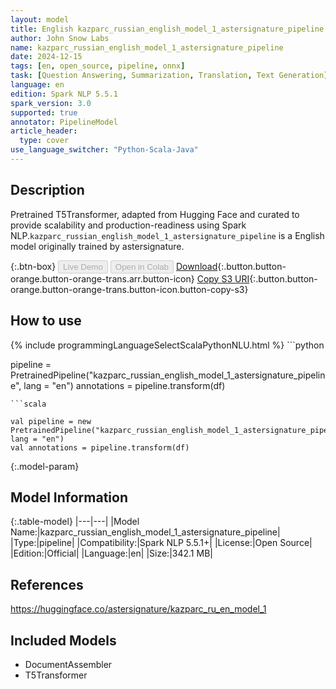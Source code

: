 ```yaml
---
layout: model
title: English kazparc_russian_english_model_1_astersignature_pipeline pipeline T5Transformer from astersignature
author: John Snow Labs
name: kazparc_russian_english_model_1_astersignature_pipeline
date: 2024-12-15
tags: [en, open_source, pipeline, onnx]
task: [Question Answering, Summarization, Translation, Text Generation]
language: en
edition: Spark NLP 5.5.1
spark_version: 3.0
supported: true
annotator: PipelineModel
article_header:
  type: cover
use_language_switcher: "Python-Scala-Java"
---
```


## Description

Pretrained T5Transformer, adapted from Hugging Face and curated to provide scalability and production-readiness using Spark NLP.`kazparc_russian_english_model_1_astersignature_pipeline` is a English model originally trained by astersignature.

{:.btn-box}
<button class="button button-orange" disabled>Live Demo</button>
<button class="button button-orange" disabled>Open in Colab</button>
[Download](https://s3.amazonaws.com/auxdata.johnsnowlabs.com/public/models/kazparc_russian_english_model_1_astersignature_pipeline_en_5.5.1_3.0_1734302585985.zip){:.button.button-orange.button-orange-trans.arr.button-icon}
[Copy S3 URI](s3://auxdata.johnsnowlabs.com/public/models/kazparc_russian_english_model_1_astersignature_pipeline_en_5.5.1_3.0_1734302585985.zip){:.button.button-orange.button-orange-trans.button-icon.button-copy-s3}

## How to use



<div class="tabs-box" markdown="1">
{% include programmingLanguageSelectScalaPythonNLU.html %}
```python

pipeline = PretrainedPipeline("kazparc_russian_english_model_1_astersignature_pipeline", lang = "en")
annotations =  pipeline.transform(df)   

```
```scala

val pipeline = new PretrainedPipeline("kazparc_russian_english_model_1_astersignature_pipeline", lang = "en")
val annotations = pipeline.transform(df)

```
</div>

{:.model-param}
## Model Information

{:.table-model}
|---|---|
|Model Name:|kazparc_russian_english_model_1_astersignature_pipeline|
|Type:|pipeline|
|Compatibility:|Spark NLP 5.5.1+|
|License:|Open Source|
|Edition:|Official|
|Language:|en|
|Size:|342.1 MB|

## References

https://huggingface.co/astersignature/kazparc_ru_en_model_1

## Included Models

- DocumentAssembler
- T5Transformer